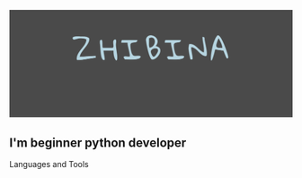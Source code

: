 ![Header](https://github.com/Zhibina/zhibina/blob/main/assets/facebook_cover_photo_1.png)

## I'm beginner python developer
Languages and Tools
